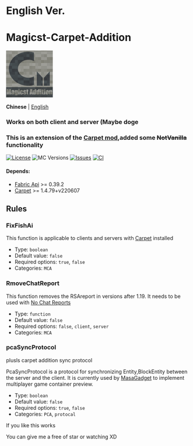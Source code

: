 # English Ver.
# Magicst-Carpet-Addition

<img alt="gift" src="./src/main/resources/assets/icon.png" width=128 height=128/>

**Chinese** | [English](./README_EN.md)
### Works on both client and server (Maybe doge
### This is an extension of the [Carpet mod](https://github.com/gnembon/fabric-carpet),added some ~~NotVanilla~~ functionality
[![License](https://img.shields.io/github/license/MagicstMagoo/Magicst-Carpet-Addition?style=flat-square)](https://www.gnu.org/licenses/gpl-3.0.en.html)
![MC Versions](https://img.shields.io/badge/For%20MC-1.19.x-red?style=flat-square)
[![Issues](https://img.shields.io/github/issues/MagicstMagoo/Magicst-Carpet-Addition?style=flat-square)](https://github.com/MagicstMagoo/Magicst-Carpet-Addition/issues)
[![CI](https://img.shields.io/github/workflow/status/MagicstMagoo/Magicst-Carpet-Addition/build?label=Build&style=flat-square)](https://github.com/MagicstMagoo/Magicst-carpet-addition/.github/workflows/build.yml)

#### Depends:
- [Fabric Api](https://github.com/FabricMC/fabric) >= 0.39.2
- [Carpet](https://github.com/gnembon/fabric-carpet) >= 1.4.79+v220607

## Rules

### FixFishAi

This function is applicable to clients and servers with [Carpet](https://github.com/gnembon/fabric-carpet) installed

- Type: `boolean`
- Default value: `false`
- Required options: `true`, `false`
- Categories: `MCA`

### RmoveChatReport

This function removes the RSAreport in versions after 1.19. It needs to be used with [No Chat Reports](https://github.com/Aizistral-Studios/No-Chat-Reports)

- Type: `function`
- Default value: `false`
- Required options: `false`, `client`, `server`
- Categories: `MCA`

### pcaSyncProtocol

plusls carpet addition sync protocol

PcaSyncProtocol is a protocol for synchronizing Entity,BlockEntity between the server and the client. It is currently used by [MasaGadget](https://github.com/plusls/MasaGadget) to implement multiplayer game container preview.
- Type: `boolean`
- Default value: `false`
- Required options: `true`, `false`
- Categories: `PCA`, `protocal`

If you like this works

You can give me a free of star or watching  XD
